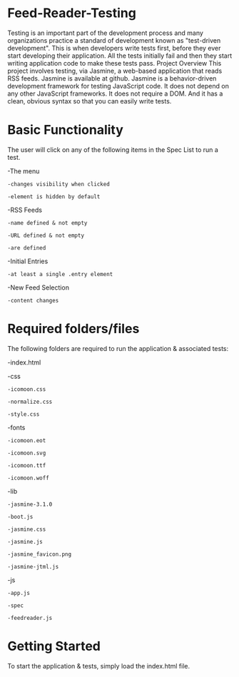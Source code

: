 # Feed-Reader-Testing
Testing is an important part of the development process and many organizations practice a standard of development known as "test-driven development". This is when developers write tests first, before they ever start developing their application. All the tests initially fail and then they start writing application code to make these tests pass.
Project Overview
This project involves testing, via Jasmine, a web-based application that reads RSS feeds. Jasmine is available at github. Jasmine is a behavior-driven development framework for testing JavaScript code. It does not depend on any other JavaScript frameworks. It does not require a DOM. And it has a clean, obvious syntax so that you can easily write tests.

Basic Functionality
===================
The user will click on any of the following items in the Spec List to run a test.

-The menu

    -changes visibility when clicked
  
    -element is hidden by default
  
-RSS Feeds

    -name defined & not empty
  
    -URL defined & not empty
  
    -are defined
  
-Initial Entries

    -at least a single .entry element
  
-New Feed Selection

    -content changes
  
Required folders/files
======================
The following folders are required to run the application & associated tests:

-index.html

-css

    -icomoon.css
  
    -normalize.css
  
    -style.css
  
-fonts

    -icomoon.eot
  
    -icomoon.svg
  
    -icomoon.ttf
  
    -icomoon.woff
  
-lib

    -jasmine-3.1.0
  
    -boot.js
  
    -jasmine.css
  
    -jasmine.js
  
    -jasmine_favicon.png
  
    -jasmine-jtml.js
  
-js

    -app.js
  
    -spec
  
    -feedreader.js
  
Getting Started
===============
To start the application & tests, simply load the index.html file.
